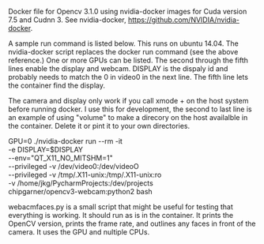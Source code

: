Docker file for Opencv 3.1.0 using nvidia-docker images for Cuda version 7.5 and 
Cudnn 3. See nvidia-docker, https://github.com/NVIDIA/nvidia-docker. 

A sample run command is listed below.  This runs on ubuntu 14.04. The nvidia-docker script replaces the docker run command (see the above reference.) One or more GPUs can be listed. The second through the fifth lines enable the display and webcam. DISPLAY is the dispaly id and probably needs to match the 0 in video0 in the next line. The fifth line lets the container find the display.

The camera and display only work if you call xmode + on the host system before running docker. I use this for development, the second to last line is an example of using "volume" to make a direcory on the host availalble in the container. Delete it or pint it to your own directories.

GPU=0 ./nvidia-docker run --rm -it \
  -e DISPLAY=$DISPLAY \
  --env="QT_X11_NO_MITSHM=1" \
  --privileged -v /dev/video0:/dev/videoO \
  --privileged -v /tmp/.X11-unix:/tmp/.X11-unix:ro  \
  -v /home/jkg/PycharmProjects:/dev/projects \
   chipgarner/opencv3-webcam:python2 bash

webacmfaces.py is a small script that might be useful for testing that everything is working. It should run as is in the container.  It prints the OpenCV version, prints the frame rate, and outlines any faces in front of the camera.  It uses the GPU and nultiple CPUs. 
